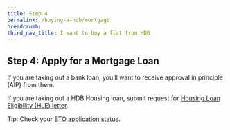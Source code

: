 ```yaml
---
title: Step 4
permalink: /buying-a-hdb/mortgage
breadcrumb:
third_nav_title: I want to buy a flat from HDB
---
```


## Step 4: Apply for a Mortgage Loan

If you are taking out a bank loan, you’ll want to receive approval in principle (AIP) from them.

If you are taking out a HDB Housing loan, submit request for [Housing Loan Eligibility (HLE) letter](https://services2.hdb.gov.sg/webapp/BP27AWHLEApplication/BP27SHome).

Tip: Check your [BTO application status](https://www.hdb.gov.sg/cs/infoweb/residential/buying-a-flat/new/application-status&rendermode=preview).
